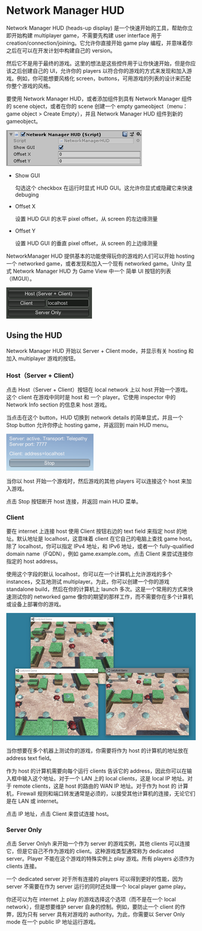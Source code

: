 # Network Manager HUD
Network Manager HUD (heads-up display) 是一个快速开始的工具，帮助你立即开始构建 multiplayer game，不需要先构建 user interface 用于 creation/connection/joining。它允许你直接开始 game play 编程，并意味着你之后在可以在开发计划中构建自己的 version。

然后它不是用于最终的游戏。这里的想法是这些控件用于让你快速开始，但是你应该之后创建自己的 UI，允许你的 players 以符合你的游戏的方式来发现和加入游戏。例如，你可能想要风格化 screen，buttons，可用游戏的列表的设计来匹配你整个游戏的风格。

要使用 Network Manager HUD，或者添加组件到具有 Network Manager 组件的 scene object，或者在你的 scene 创建一个 empty gameobject（menu：game object > Create Empty），并且 Network Manager HUD 组件到新的 gameobject。

![NetworkManagerHUDComponent](../../Image/NetworkManagerHUDComponent.png)

- Show GUI

  勾选这个 checkbox 在运行时显式 HUD GUI。这允许你显式或隐藏它来快速 debuging

- Offset X

  设置 HUD GUI 的水平 pixel offset，从 screen 的左边缘测量

- Offset Y

  设置 HUD GUI 的垂直 pixel offset，从 screen 的上边缘测量

NetworkManager HUD 提供基本的功能使得玩你的游戏的人们可以开始 hosting 一个 networked game，或者发现和加入一个现有 networked game。Unity 显式 Network Manager HUD 为 Game View 中一个 简单 UI 按钮的列表（IMGUI）。

![NetworkManagerHUDUI](../../Image/NetworkManagerHUDUI.png)

## Using the HUD

Network Manager HUD 开始以 Server + Client mode，并显示有关 hosting 和加入 multiplayer 游戏的按钮。

### Host（Server + Client）

点击 Host（Server + Client）按钮在 local network 上以 host 开始一个游戏。这个 client 在游戏中同时是 host 和 一个 player。它使用 inspector 中的 Network Info section 的信息来 host 游戏。

当点击在这个 button，HUD 切换到 network details 的简单显式，并且一个 Stop button 允许你停止 hosting game，并返回到 main HUD menu。

![NetworkManagerHUDHostingLAN](../../Image/NetworkManagerHUDHostingLAN.png)

当你以 host 开始一个游戏时，然后游戏的其他 players 可以连接这个 host 来加入游戏。

点击 Stop 按钮断开 host 连接，并返回 main HUD 菜单。

### Client

要在 internet 上连接 host 使用 Client 按钮右边的 text field 来指定 host 的地址。默认地址是 localhost，这意味着 client 在它自己的电脑上查找 game host。除了 localhost，你可以指定 IPv4 地址，和 IPv6 地址，或者一个 fully-qualified domain name（FQDN），例如 game.example.com。点击 Client 来尝试连接你指定的 host address。

使用这个字段的默认 localhost，你可以在一个计算机上允许游戏的多个 instances，交互地测试 multiplayer。为此，你可以创建一个你的游戏 standalone build，然后在你的计算机上 launch 多次。这是一个常用的方式来快速测试你的 networked game 像你的期望的那样工作，而不需要你在多个计算机或设备上部署你的游戏。

![NetworkGame3Instances](../../Image/NetworkGame3Instances.jpg)

当你想要在多个机器上测试你的游戏，你需要将作为 host 的计算机的地址放在 address text field。

作为 host 的计算机需要向每个运行 clients 告诉它的 address，因此你可以在输入框中输入这个地址。对于一个 LAN 上的 local clients，这是 local IP 地址。对于 remote clients，这是 host 的路由的 WAN IP 地址。对于作为 host 的 计算机，Firewall 规则和端口转发通常是必须的，以接受其他计算机的连接，无论它们是在 LAN 或 internet。

点击 IP 地址，点击 Client 来尝试连接 host。

### Server Only

点击 Server Onlyh 来开始一个作为 server 的游戏实例，其他 clients 可以连接它，但是它自己不作为游戏的 client。这种游戏类型通常称为 dedicated server。Player 不能在这个游戏的特殊实例上 play 游戏。所有 players 必须作为 clients 连接。

一个 dedicated server 对于所有连接的 players 可以得到更好的性能，因为 server 不需要在作为 server 运行的同时还处理一个 local player game play。

你还可以为在 internet 上 play 的游戏选择这个选项（而不是在一个 local network），但是想要维护 server 自身的控制。例如，要防止一个 client 的作弊，因为只有 server 具有对游戏的 authority。为此，你需要以 Server Only mode 在一个 public IP 地址运行游戏。
